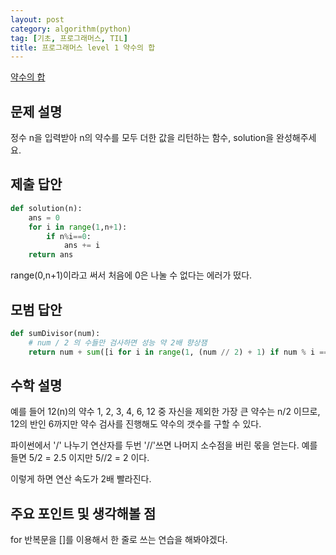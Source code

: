```yaml
---
layout: post
category: algorithm(python)
tag: [기초, 프로그래머스, TIL]
title: 프로그래머스 level 1 약수의 합
---
```


[약수의 합](https://programmers.co.kr/learn/courses/30/lessons/12928) 

## 문제 설명

정수 n을 입력받아 n의 약수를 모두 더한 값을 리턴하는 함수, solution을 완성해주세요.

## 제출 답안

```python
def solution(n):
    ans = 0
    for i in range(1,n+1):
        if n%i==0:
            ans += i
    return ans
```
range(0,n+1)이라고 써서 처음에 0은 나눌 수 없다는 에러가 떴다.

## 모범 답안

```python
def sumDivisor(num):
    # num / 2 의 수들만 검사하면 성능 약 2배 향상잼
    return num + sum([i for i in range(1, (num // 2) + 1) if num % i == 0])
```

## 수학 설명

예를 들어 12(n)의 약수 1, 2, 3, 4, 6, 12 중 자신을 제외한 가장 큰 약수는 n/2 이므로, 12의 반인 6까지만 약수 검사를 진행해도 약수의 갯수를 구할 수 있다.

파이썬에서 '/' 나누기 연산자를 두번 '//'쓰면 나머지 소수점을 버린 몫을 얻는다.
예를 들면 5/2 = 2.5 이지만 5//2 = 2 이다.

이렇게 하면 연산 속도가 2배 빨라진다.

## 주요 포인트 및 생각해볼 점   

for 반복문을 []를 이용해서 한 줄로 쓰는 연습을 해봐야겠다.

